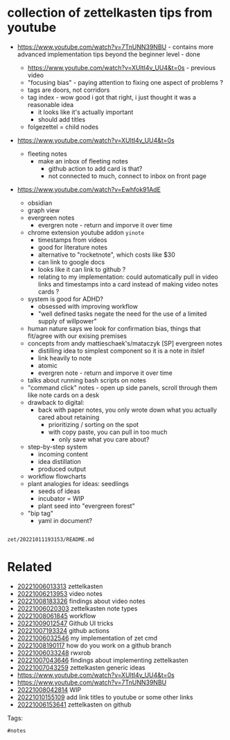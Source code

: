 # collection of zettelkasten tips from youtube

- https://www.youtube.com/watch?v=7TnUNN39NBU - contains more advanced implementation tips beyond the beginner level - done
  - https://www.youtube.com/watch?v=XUltI4v_UU4&t=0s - previous video
  - "focusing bias" - paying attention to fixing one aspect of problems ?
  - tags are doors, not corridors
  - tag index - wow good i got that right, i just thought it was a reasonable idea
    - it looks like it's actually important
    - should add titles
  - folgezettel = child nodes

- https://www.youtube.com/watch?v=XUltI4v_UU4&t=0s
  - fleeting notes
    - make an inbox of fleeting notes
      - github action to add card is that?
      - not connected to much, connect to inbox on front page

- https://www.youtube.com/watch?v=Ewhfok91AdE
  - obsidian
  - graph view
  - evergreen notes
    - evergren note - return and imporve it over time
  - chrome extension youtube addon `yinote`
    - timestamps from videos
    - good for literature notes
    - alternative to "rocketnote", which costs like $30
    - can link to google docs
    - looks like it can link to github ?
    - relating to my implementation: could automatically pull in video links and timestamps into a card instead of making video notes cards ?
  - system is good for ADHD?
    - obsessed with improving workflow
    - "well defined tasks negate the need for the use of a limited supply of willpower"
  - human nature says we look for confirmation bias, things that fit/agree with our exising premises
  - concepts from andy mattieschaek's/mataczyk [SP] evergreen notes
    - distilling idea to simplest component so it is a note in itslef
    - link heavily to note
    - atomic
    - evergren note - return and imporve it over time
  - talks about running bash scripts on notes
  - "command click" notes - open up side panels, scroll through them like note cards on a desk
  - drawback to digital:
    - back with paper notes, you only wrote down what you actually cared about retaining
      - prioritizing / sorting on the spot
      - with copy paste, you can pull in too much
        - only save what you care about?
  - step-by-step system
    - incoming content
    - idea distillation
    - produced output
  - workflow flowcharts
  - plant analogies for ideas: seedlings
    - seeds of ideas
    - incubator = WIP
    - plant seed into "evergreen forest"
  - "bip tag"
    - yaml in document?

```
```

` zet/20221011193153/README.md `

# Related

- [20221006013313](/zet/20221006013313/README.md) zettelkasten
- [20221006213953](/zet/20221006213953/README.md) video notes
- [20221008183326](/zet/20221008183326/README.md) findings about video notes
- [20221006020303](/zet/20221006020303/README.md) zettelkasten note types
- [20221008061845](/zet/20221008061845/README.md) workflow
- [20221009012547](/zet/20221009012547/README.md) Github UI tricks
- [20221007193324](/zet/20221007193324/README.md) github actions
- [20221006032546](/zet/20221006032546/README.md) my implementation of zet cmd
- [20221008190117](/zet/20221008190117/README.md) how do you work on a github branch
- [20221006033248](/zet/20221006033248/README.md) rwxrob
- [20221007043646](/zet/20221007043646/README.md) findings about implementing zettelkasten
- [20221007043259](/zet/20221007043259/README.md) zettelkasten generic ideas
- https://www.youtube.com/watch?v=XUltI4v_UU4&t=0s
- https://www.youtube.com/watch?v=7TnUNN39NBU
- [20221008042814](/zet/20221008042814/README.md) WIP
- [20221010155109](/zet/20221010155109/README.md) add link titles to youtube or some other links
- [20221006153641](/zet/20221006153641/README.md) zettelkasten on github

Tags:

    #notes
